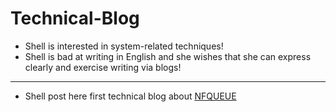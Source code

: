 # Technical-Blog

* Shell is interested in system-related techniques!
* Shell is bad at writing in English and she wishes that she can express clearly and exercise writing via blogs!

----

* Shell post here first technical blog about [NFQUEUE](NFQUEUE/NFQUEUE.pdf) 

